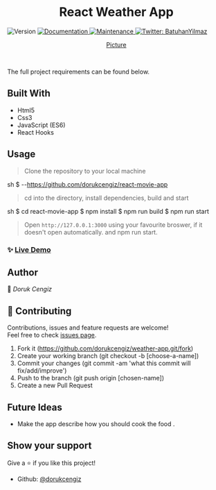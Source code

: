 <h1 align="center">React Weather App</h1>
<p>
  <img alt="Version" src="https://img.shields.io/badge/version-1.0.0-blue.svg?cacheSeconds=2592000" />
  <a href="https://github.com/dorukcengiz/react-movie-app#readme" target="_blank">
    <img alt="Documentation" src="https://img.shields.io/badge/documentation-yes-brightgreen.svg" />
  </a>
  <a href="https://github.com/dorukcengiz/weather-app/commit-activity" target="_blank">
    <img alt="Maintenance" src="https://img.shields.io/badge/Maintained%3F-yes-green.svg" />
  </a>
  <a href="https://twitter.com/batuhan38008916" target="_blank">
    <img alt="Twitter: BatuhanYilmaz" src="https://img.shields.io/twitter/follow/batuhan38008916.svg?style=social" />
  </a>
</p>
<p align="center">
  <a href="https://github.com/dorukcengiz/weather-app" target="_blank">
    Picture
  </a>
</p>

<br>

The full project requirements can be found below.

## Built With

- Html5
- Css3
- JavaScript (ES6)
- React Hooks


## Usage

> Clone the repository to your local machine

sh
$ --https://github.com/dorukcengiz/react-movie-app

> cd into the directory, install dependencies, build and start

sh
$ cd react-movie-app
$ npm install
$ npm run build
$ npm run start


> Open `http://127.0.0.1:3000` using your favourite broswer, if it doesn't open automatically.
and npm run start.

### ✨ [Live Demo](https://fervent-hamilton-ed0b9c.netlify.app/)


## Author

👤 *Doruk Cengiz*

## 🤝 Contributing

Contributions, issues and feature requests are welcome!<br />Feel free to check [issues page](https://github.com/dorukcengiz/react-movie-app/issues).

1. Fork it (https://github.com/dorukcengiz/weather-app.git/fork)
2. Create your working branch (git checkout -b [choose-a-name])
3. Commit your changes (git commit -am 'what this commit will fix/add/improve')
4. Push to the branch (git push origin [chosen-name])
5. Create a new Pull Request

## Future Ideas

- Make the app describe how you should cook the food .

## Show your support

Give a ⭐ if you like this project!


- Github: [@dorukcengiz](https://github.com/dorukcengiz)

